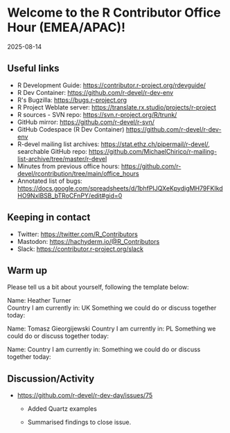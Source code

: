 # Welcome to the R Contributor Office Hour (EMEA/APAC)! 
2025-08-14

## Useful links 

 * R Development Guide: https://contributor.r-project.org/rdevguide/ 
 * R Dev Container: https://github.com/r-devel/r-dev-env
 * R's Bugzilla: https://bugs.r-project.org 
 * R Project Weblate server: https://translate.rx.studio/projects/r-project 
 * R sources - SVN repo: https://svn.r-project.org/R/trunk/ 
 * GitHub mirror: https://github.com/r-devel/r-svn/ 
 * GitHub Codespace (R Dev Container) https://github.com/r-devel/r-dev-env 
 * R-devel mailing list archives: https://stat.ethz.ch/pipermail/r-devel/, searchable GitHub repo: https://github.com/MichaelChirico/r-mailing-list-archive/tree/master/r-devel 
 * Minutes from previous office hours: https://github.com/r-devel/rcontribution/tree/main/office_hours 
 * Annotated list of bugs: https://docs.google.com/spreadsheets/d/1bhfPIJQXeKpydigMH79FKIkdHO9NxlBSB_bTRoCFnPY/edit#gid=0

## Keeping in contact 

 * Twitter: https://twitter.com/R_Contributors  
 * Mastodon: https://hachyderm.io/@R_Contributors  
 * Slack: https://contributor.r-project.org/slack 

## Warm up 

Please tell us a bit about yourself, following the template below: 

Name: Heather Turner   
Country I am currently in: UK
Something we could do or discuss together today: 
    
Name: Tomasz Gieorgijewski
Country I am currently in: PL
Something we could do or discuss together today: 

Name: 
Country I am currently in: 
Something we could do or discuss together today: 

## Discussion/Activity

* https://github.com/r-devel/r-dev-day/issues/75

    * Added Quartz examples

    * Summarised findings to close issue.



